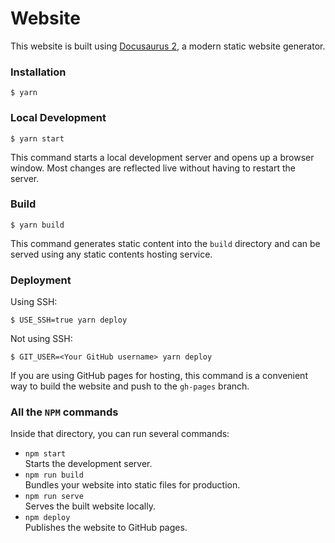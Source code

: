 # Website

This website is built using [Docusaurus 2](https://docusaurus.io/), a modern static website generator.

### Installation

```
$ yarn
```

### Local Development

```
$ yarn start
```

This command starts a local development server and opens up a browser window. Most changes are reflected live without having to restart the server.

### Build

```
$ yarn build
```

This command generates static content into the `build` directory and can be served using any static contents hosting service.

### Deployment

Using SSH:

```
$ USE_SSH=true yarn deploy
```

Not using SSH:

```
$ GIT_USER=<Your GitHub username> yarn deploy
```

If you are using GitHub pages for hosting, this command is a convenient way to build the website and push to the `gh-pages` branch.

### All the `NPM` commands
Inside that directory, you can run several commands:
* `npm start` <br>Starts the development server.
* `npm run build`<br>Bundles your website into static files for production.
* `npm run serve` <br>Serves the built website locally.
*  `npm deploy` <br>Publishes the website to GitHub pages.